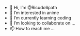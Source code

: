- 👋 Hi, I’m @Ricudo6path
- 👀 I’m interested in anime
- 🌱 I’m currently learning coding
- 💞️ I’m looking to collaborate on ...
- 📫 How to reach me ...

<!---
Ricudo6path/Ricudo6path is a ✨ special ✨ repository because its `README.md` (this file) appears on your GitHub profile.
You can click the Preview link to take a look at your changes.
--->
